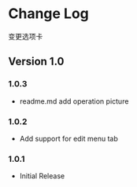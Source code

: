 # Change Log
变更选项卡

## Version 1.0

### 1.0.3
* readme.md add operation picture

### 1.0.2
* Add support for edit menu tab

### 1.0.1
* Initial Release